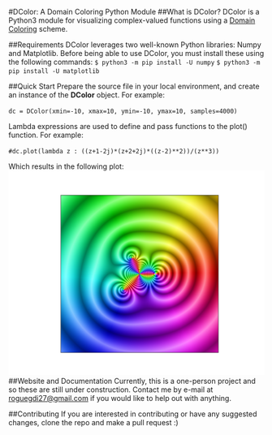 #DColor: A Domain Coloring Python Module
##What is DColor?
DColor is a Python3 module for visualizing complex-valued functions using a [Domain Coloring](https://en.wikipedia.org/wiki/Domain_coloring) scheme.

##Requirements
DColor leverages two well-known Python libraries: Numpy and Matplotlib. Before being able to use DColor, you must install these using the following commands:
`$ python3 -m pip install -U numpy`
`$ python3 -m pip install -U matplotlib`

##Quick Start
Prepare the source file in your local environment, and create an instance of the **DColor** object. For example:

`dc = DColor(xmin=-10, xmax=10, ymin=-10, ymax=10, samples=4000)`

Lambda expressions are used to define and pass functions to the plot() function. For example:

`#dc.plot(lambda z : ((z+1-2j)*(z+2+2j)*((z-2)**2))/(z**3))`

Which results in the following plot:
![Example 1](/images/ex1.png)
##Website and Documentation
Currently, this is a one-person project and so these are still under construction. Contact me by e-mail at roguegdi27@gmail.com if you would like to help out with anything.

##Contributing
If you are interested in contributing or have any suggested changes, clone the repo and make a pull request :)
